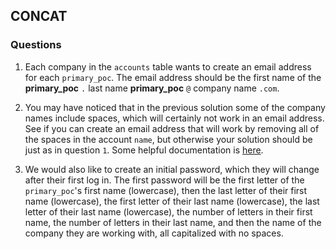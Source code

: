 ## CONCAT

### Questions

1. Each company in the ```accounts``` table wants to create an email address for each ```primary_poc```. The email address should be the first name of the <b>primary_poc</b> ```.``` last name <b>primary_poc</b> ```@``` company name ```.com```.

2. You may have noticed that in the previous solution some of the company names include spaces, which will certainly not work in an email address. See if you can create an email address that will work by removing all of the spaces in the account ```name```, but otherwise your solution should be just as in question ```1```. Some helpful documentation is [here](https://www.postgresql.org/docs/8.1/functions-string.html).

3. We would also like to create an initial password, which they will change after their first log in. The first password will be the first letter of the ```primary_poc```'s first name (lowercase), then the last letter of their first name (lowercase), the first letter of their last name (lowercase), the last letter of their last name (lowercase), the number of letters in their first name, the number of letters in their last name, and then the name of the company they are working with, all capitalized with no spaces.
